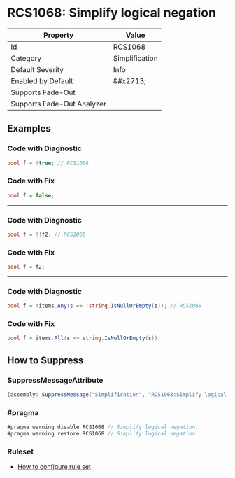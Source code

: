 # RCS1068: Simplify logical negation

| Property | Value |
| -------- | ----- |
| Id | RCS1068 |
| Category | Simplification |
| Default Severity | Info |
| Enabled by Default | &\#x2713; |
| Supports Fade\-Out |  |
| Supports Fade\-Out Analyzer |  |

## Examples

### Code with Diagnostic

```csharp
bool f = !true; // RCS1068
```

### Code with Fix

```csharp
bool f = false;
```
___
### Code with Diagnostic

```csharp
bool f = !!f2; // RCS1068
```

### Code with Fix

```csharp
bool f = f2;
```
___
### Code with Diagnostic

```csharp
bool f = !items.Any(s => !string.IsNullOrEmpty(s)); // RCS1068
```

### Code with Fix

```csharp
bool f = items.All(s => string.IsNullOrEmpty(s));
```

## How to Suppress

### SuppressMessageAttribute

```csharp
[assembly: SuppressMessage("Simplification", "RCS1068:Simplify logical negation.", Justification = "<Pending>")]
```

### \#pragma

```csharp
#pragma warning disable RCS1068 // Simplify logical negation.
#pragma warning restore RCS1068 // Simplify logical negation.
```

### Ruleset

* [How to configure rule set](../HowToConfigureAnalyzers.md)

